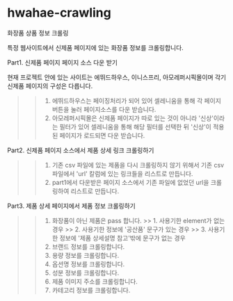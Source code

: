 # hwahae-crawling
화장품 상품 정보 크롤링

특정 웹사이트에서 신제품 페이지에 있는 화장품 정보를 크롤링합니다.


Part1. 신제품 페이지 페이지 소스 다운 받기

현재 프로젝트 안에 있는 사이트는 에뛰드하우스, 이니스프리, 아모레퍼시픽몰이며 각기 신제품 페이지의 구성은 다릅니다.
 >> 1. 에뛰드하우스는 페이징처리가 되어 있어 셀레니움을 통해 각 페이지 버튼을 눌러 페이지소스를 다운 받습니다.
 >> 2. 아모레퍼시픽몰은 신제품 페이지가 따로 있는 것이 아니라 '신상'이라는 필터가 있어 셀레니움을 통해 해당 필터를 선택한 뒤 '신상'이 적용된 페이지가 로드되면 다운 받습니다.

Part2. 신제품 페이지 소스에서 제품 상세 링크 크롤링하기
 >> 1. 기존 csv 파일에 있는 제품을 다시 크롤링하지 않기 위해서 기존 csv 파일에서 'url' 칼럼에 있는 링크들을 리스트로 만듭니다.
 >> 2. part1에서 다운받은 페이지 소스에서 기존 파일에 없었던 url을 크롤링하여 리스트로 만듭니다.
 
Part3. 제품 상세 페이지에서 제품 정보 크롤링하기
 >> 1. 화장품이 아닌 제품은 pass 합니다.
      >> 1. 사용기한 element가 없는 경우
      >> 2. 사용기한 정보에 '공산품' 문구가 있는 경우
      >> 3. 사용기한 정보에 '제품 상세설명 참고'밖에 문구가 없는 경우
 >> 2. 브랜드 정보를 크롤링합니다.
 >> 3. 용량 정보를 크롤링합니다.
 >> 4. 옵션명 정보를 크롤링합니다.
 >> 5. 성분 정보를 크롤링합니다.
 >> 6. 제품 이미지 주소를 크롤링합니다.
 >> 7. 카테고리 정보를 크롤링합니다.
      
